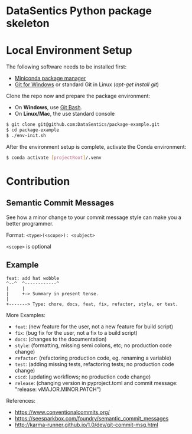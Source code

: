 # DataSentics Python package skeleton

# Local Environment Setup

The following software needs to be installed first:
  * [Miniconda package manager](https://docs.conda.io/en/latest/miniconda.html)
  * [Git for Windows](https://git-scm.com/download/win) or standard Git in Linux (_apt-get install git_)

Clone the repo now and prepare the package environment:

* On **Windows**, use [Git Bash](docs/git-bash.png).
* On **Linux/Mac**, the use standard console

```bash
$ git clone git@github.com:DataSentics/package-example.git
$ cd package-example
$ ./env-init.sh
```

After the environment setup is complete, activate the Conda environment:

```bash
$ conda activate [projectRoot]/.venv
```


# Contribution

## Semantic Commit Messages

See how a minor change to your commit message style can make you a better programmer.

Format: `<type>(<scope>): <subject>`

`<scope>` is optional

## Example

```
feat: add hat wobble
^--^  ^------------^
|     |
|     +-> Summary in present tense.
|
+-------> Type: chore, docs, feat, fix, refactor, style, or test.
```

More Examples:

- `feat`: (new feature for the user, not a new feature for build script)
- `fix`: (bug fix for the user, not a fix to a build script)
- `docs`: (changes to the documentation)
- `style`: (formatting, missing semi colons, etc; no production code change)
- `refactor`: (refactoring production code, eg. renaming a variable)
- `test`: (adding missing tests, refactoring tests; no production code change)
- `cicd`: (updating workflows; no production code change)
- `release`: (changing version in pyproject.toml and commit message: "release: vMAJOR.MINOR.PATCH")

References:

- https://www.conventionalcommits.org/
- https://seesparkbox.com/foundry/semantic_commit_messages
- http://karma-runner.github.io/1.0/dev/git-commit-msg.html